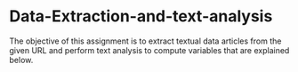 # Data-Extraction-and-text-analysis
The objective of this assignment is to extract textual data articles from the given URL and perform text analysis to compute variables that are explained below. 
